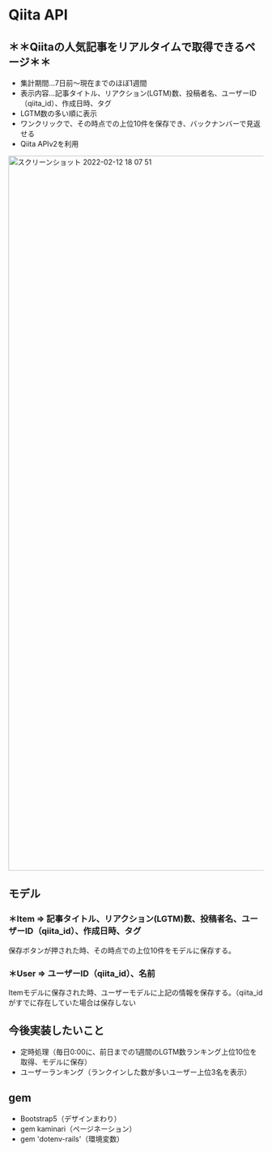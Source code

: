 # Qiita API

## ＊＊Qiitaの人気記事をリアルタイムで取得できるページ＊＊
- 集計期間…7日前〜現在までのほぼ1週間
- 表示内容…記事タイトル、リアクション(LGTM)数、投稿者名、ユーザーID（qiita_id）、作成日時、タグ
- LGTM数の多い順に表示
- ワンクリックで、その時点での上位10件を保存でき、バックナンバーで見返せる
- Qiita APIv2を利用

<img width="1411" alt="スクリーンショット 2022-02-12 18 07 51" src="https://user-images.githubusercontent.com/91657176/153705066-965b295a-3eb9-4bd0-92a1-c6eacc6c1cd3.png">


## モデル
### ＊Item => 記事タイトル、リアクション(LGTM)数、投稿者名、ユーザーID（qiita_id）、作成日時、タグ
 保存ボタンが押された時、その時点での上位10件をモデルに保存する。
### ＊User => ユーザーID（qiita_id）、名前
 Itemモデルに保存された時、ユーザーモデルに上記の情報を保存する。（qiita_idがすでに存在していた場合は保存しない


## 今後実装したいこと
- 定時処理（毎日0:00に、前日までの1週間のLGTM数ランキング上位10位を取得、モデルに保存）
- ユーザーランキング（ランクインした数が多いユーザー上位3名を表示）

## gem
- Bootstrap5（デザインまわり）
- gem kaminari（ページネーション）
- gem 'dotenv-rails'（環境変数）
